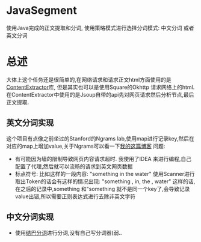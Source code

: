 # JavaSegment
使用Java完成的正文提取和分词,
使用策略模式进行选择分词模式: 中文分词 或者 英文分词

# 总述
大体上这个任务还是很简单的,在网络请求和请求正文html方面使用的是 [ContentExtractor](https://github.com/hfut-dmic/ContentExtractor)库,
但是其实也可以是使用Square的Okhttp 请求网络上的html.在ContentExtractor中使用的是Jsoup自带的api先对网页请求然后分析节点,最后正文提取.

## 英文分词实现
这个项目有点像之前坐过的Stanford的Ngrams lab,使用map进行记录key,然后在对应的map上增加value,关于Ngrams可以看一下[我的这篇博客](https://www.jianshu.com/p/49f25b38967f)
问题:
- 有可能因为墙的限制导致网页内容请求超时.
我使用了IDEA 来进行编程,自己配置了代理,然后就可以流畅的请求到英文网页数据
- 标点符号:
比如这样的一段内容:
"something in the water" 使用Scanner进行取出Token的话会有这样的情况出现: "something , in, the , water" 这样的话,在之后的记录中,something
和"something 就不是同一个key了,会导致记录value出错,所以需要正则表达式进行去除非英文字符

## 中文分词实现
- 使用[结巴分词](https://github.com/huaban/jieba-analysis)进行分词,没有自己写分词器(弱..

